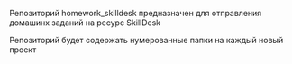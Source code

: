 Репозиторий homework_skilldesk предназначен для отправления домашинх заданий на ресурс SkillDesk

Репозиторий будет содержать нумерованные папки на каждый новый проект
